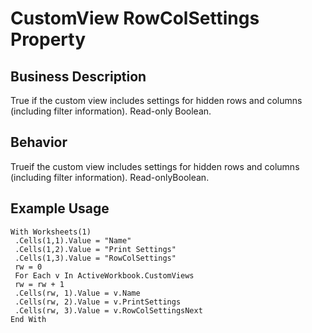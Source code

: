 # CustomView RowColSettings Property

## Business Description
True if the custom view includes settings for hidden rows and columns (including filter information). Read-only Boolean.

## Behavior
Trueif the custom view includes settings for hidden rows and columns (including filter information). Read-onlyBoolean.

## Example Usage
```vba
With Worksheets(1) 
 .Cells(1,1).Value = "Name" 
 .Cells(1,2).Value = "Print Settings" 
 .Cells(1,3).Value = "RowColSettings" 
 rw = 0 
 For Each v In ActiveWorkbook.CustomViews 
 rw = rw + 1 
 .Cells(rw, 1).Value = v.Name 
 .Cells(rw, 2).Value = v.PrintSettings 
 .Cells(rw, 3).Value = v.RowColSettingsNext 
End With
```